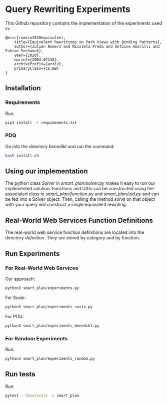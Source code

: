 # Query Rewriting Experiments

This Github repository contains the implementation of the experiments used in:

```
@misc{romero2020equivalent,
    title={Equivalent Rewritings on Path Views with Binding Patterns},
    author={Julien Romero and Nicoleta Preda and Antoine Amarilli and Fabian Suchanek},
    year={2020},
    eprint={2003.07316},
    archivePrefix={arXiv},
    primaryClass={cs.DB}
}
```

## Installation

### Requirements

Run:

```bash
pip3 install -r requimenents.txt
```

### PDQ

Go into the directory *benedikt* and run the command:

```bash
bash install.sh
```

## Using our implementation

The python class *Solver* in *smart_plan/solver.py* makes it easy to run our implemented solution. Functions and UIDs can be constructed using the associated class in *smart_plan/function.py* and *smart_plan/uid.py* and can be fed into a Solver object. Then, calling the method *solve* on that object with your query will construct a single equivalent rewriting.

## Real-World Web Services Function Definitions

The real-world web service function definitions are located into the directory *definition*. They are stored by category and by function.

## Run Experiments

### For Real-World Web Services

Our approach:

```bash
python3 smart_plan/experiments.py 
```

For Susie:

```bash
python3 smart_plan/experiments_susie.py
```

For PDQ:

```bash
python3 smart_plan/experiments_benedikt.py 
```


### For Random Experiments

Run:

```bash
python3 smart_plan/experiments_random.py
```

## Run tests

Run:

```bash
pytest --showlocals -v smart_plan
```
